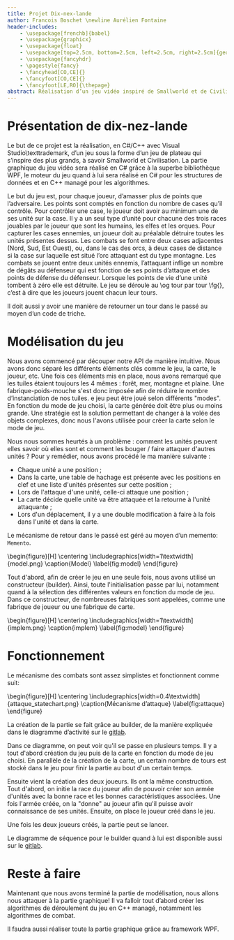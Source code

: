 ```yaml
---
title: Projet Dix-nex-lande
author: Francois Boschet \newline Aurélien Fontaine
header-includes:
    - \usepackage[frenchb]{babel}
    - \usepackage{graphicx}
    - \usepackage{float}
    - \usepackage[top=2.5cm, bottom=2.5cm, left=2.5cm, right=2.5cm]{geometry}
    - \usepackage{fancyhdr}
    - \pagestyle{fancy}
    - \fancyhead[CO,CE]{}
    - \fancyfoot[CO,CE]{}
    - \fancyfoot[LE,RO]{\thepage}
abstract: Réalisation d’un jeu vidéo inspiré de Smallworld et de Civilisation. Le projet est réalisé intégralement avec Visual Studio\texttrademark et contiendra donc beaucoup d’humour et de sarcasmes.
---
```


# Présentation de dix-nez-lande

Le but de ce projet est la réalisation, en C#/C++ avec Visual Studio\texttrademark, d’un jeu sous la forme d’un jeu de plateau
qui s’inspire des plus grands, à savoir Smallworld et Civilisation. La partie graphique du jeu vidéo sera réalisé en C# grâce à la
superbe bibliothèque WPF, le moteur du jeu quand à lui sera réalisé en C# pour les structures de données et en C++ managé pour les algorithmes.

Le but du jeu est, pour chaque joueur, d’amasser plus de points que l’adversaire. Les points sont comptés en fonction du nombre de cases qu’il contrôle.
Pour contrôler une case, le joueur doit avoir au minimum une de ses unité sur la case. Il y a un seul type d’unité pour chacune des trois races
jouables par le joueur que sont les humains, les elfes et les orques. Pour capturer les cases ennemies, un joueur doit au préalable détruire toutes les
unités présentes dessus. Les combats se font entre deux cases adjacentes (Nord, Sud, Est Ouest), ou, dans le cas des orcs, à deux cases de distance
si la case sur laquelle est situé l’orc attaquant est du type montagne.
Les combats se jouent entre deux unités ennemis, l’attaquant inflige un nombre de dégâts au défenseur qui est fonction de ses points d’attaque
et des points de défense du défenseur. Lorsque les points de vie d’une unité tombent à zéro elle est détruite.
Le jeu se déroule au \og tour par tour \fg{}, c’est à dire que les joueurs jouent chacun leur tours.


Il doit aussi y avoir une manière de retourner un tour dans le passé au moyen d’un code de triche.

# Modélisation du jeu

Nous avons commencé par découper notre API de manière intuitive. Nous avons donc séparé les différents éléments clés comme le jeu, la carte, le joueur, etc.
Une fois ces éléments mis en place, nous avons remarqué que les tuiles étaient toujours les 4 mêmes : forêt, mer, montagne et plaine.
Une fabrique-poids-mouche s'est donc imposée afin de réduire le nombre d’instanciation de nos tuiles. e jeu peut être joué selon différents "modes".
En fonction du mode de jeu choisi, la carte générée doit être plus ou moins grande. Une stratégie est la solution permettant de changer à la volée
des objets complexes, donc nous l'avons utilisée pour créer la carte selon le mode de jeu.

Nous nous sommes heurtés à un problème : comment les unités peuvent elles savoir où elles sont et comment les bouger / faire attaquer d'autres unités ?
Pour y remédier, nous avons procédé le ma manière suivante :
 - Chaque unité a une position ;
 - Dans la carte, une table de hachage est présente avec les positions en clef et une liste d'unités présentes sur cette position ;
 - Lors de l'attaque d'une unité, celle-ci attaque une position ;
 - La carte décide quelle unité va être attaquée et la retourne à l'unité attaquante ;
 - Lors d'un déplacement, il y a une double modification à faire à la fois dans l'unité et dans la carte.

Le mécanisme de retour dans le passé est géré au moyen d’un memento:  ```Memento```.

\begin{figure}[H]
    \centering
    \includegraphics[width=1\textwidth]{model.png}
    \caption{Model}
    \label{fig:model}
\end{figure}

Tout d'abord, afin de créer le jeu en une seule fois, nous avons utilisé un constructeur (builder). Ainsi, toute l'initialisation passe par lui, 
notamment quand à la sélection des différentes valeurs en fonction du mode de jeu. Dans ce constructeur, de nombreuses fabriques sont appelées, 
comme une fabrique de joueur ou une fabrique de carte.

\begin{figure}[H]
    \centering
    \includegraphics[width=1\textwidth]{implem.png}
    \caption{implem}
    \label{fig:model}
\end{figure}

# Fonctionnement

Le mécanisme des combats sont assez simplistes et fonctionnent comme suit:

\begin{figure}[H]
    \centering
    \includegraphics[width=0.4\textwidth]{attaque_statechart.png}
    \caption{Mécanisme d’attaque}
    \label{fig:attaque}
\end{figure}

La création de la partie se fait grâce au builder, de la manière expliquée dans le diagramme d’activité sur le [gitlab](https://gitlab.insa-rennes.fr/aurelien-fontaine/dix-nez-lande/blob/master/report/1_models/Diagramme_activites.pdf).

Dans ce diagramme, on peut voir qu'il se passe en plusieurs temps. Il y a tout d'abord création du jeu puis de la carte en fonction du mode de jeu choisi.
En parallèle de la création de la carte, un certain nombre de tours est stocké dans le jeu pour finir la partie au bout d'un certain temps.

Ensuite vient la création des deux joueurs. Ils ont la même construction. Tout d'abord, on initie la race du joueur afin de pouvoir créer son armée 
d'unités avec la bonne race et les bonnes caractéristiques associées. Une fois l'armée créée, on la "donne" au joueur afin qu'il puisse avoir connaissance 
de ses unités. Ensuite, on place le joueur créé dans le jeu.

Une fois les deux joueurs créés, la partie peut se lancer.

Le diagramme de séquence pour le builder quand à lui est disponible aussi sur le [gitlab](https://gitlab.insa-rennes.fr/aurelien-fontaine/dix-nez-lande/blob/master/report/1_models/DiagrammeDeSequence.pdf).

# Reste à faire

Maintenant que nous avons terminé la partie de modélisation, nous allons nous attaquer à la partie graphique! Il va falloir tout d’abord créer
les algorithmes de déroulement du jeu en C++ managé, notamment les algorithmes de combat.

Il faudra aussi réaliser toute la partie graphique grâce au framework WPF.
